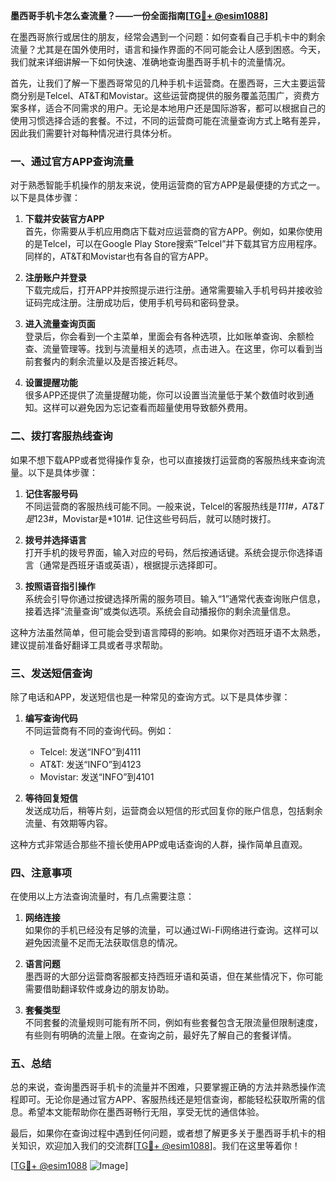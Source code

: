 **墨西哥手机卡怎么查流量？——一份全面指南[[TG💪+ @esim1088](https://t.me/s/esim1088)]**

在墨西哥旅行或居住的朋友，经常会遇到一个问题：如何查看自己手机卡中的剩余流量？尤其是在国外使用时，语言和操作界面的不同可能会让人感到困惑。今天，我们就来详细讲解一下如何快速、准确地查询墨西哥手机卡的流量情况。

首先，让我们了解一下墨西哥常见的几种手机卡运营商。在墨西哥，三大主要运营商分别是Telcel、AT&T和Movistar。这些运营商提供的服务覆盖范围广，资费方案多样，适合不同需求的用户。无论是本地用户还是国际游客，都可以根据自己的使用习惯选择合适的套餐。不过，不同的运营商可能在流量查询方式上略有差异，因此我们需要针对每种情况进行具体分析。

### **一、通过官方APP查询流量**

对于熟悉智能手机操作的朋友来说，使用运营商的官方APP是最便捷的方式之一。以下是具体步骤：

1. **下载并安装官方APP**  
   首先，你需要从手机应用商店下载对应运营商的官方APP。例如，如果你使用的是Telcel，可以在Google Play Store搜索“Telcel”并下载其官方应用程序。同样的，AT&T和Movistar也有各自的官方APP。

2. **注册账户并登录**  
   下载完成后，打开APP并按照提示进行注册。通常需要输入手机号码并接收验证码完成注册。注册成功后，使用手机号码和密码登录。

3. **进入流量查询页面**  
   登录后，你会看到一个主菜单，里面会有各种选项，比如账单查询、余额检查、流量管理等。找到与流量相关的选项，点击进入。在这里，你可以看到当前套餐内的剩余流量以及是否接近耗尽。

4. **设置提醒功能**  
   很多APP还提供了流量提醒功能，你可以设置当流量低于某个数值时收到通知。这样可以避免因为忘记查看而超量使用导致额外费用。

### **二、拨打客服热线查询**

如果不想下载APP或者觉得操作复杂，也可以直接拨打运营商的客服热线来查询流量。以下是具体步骤：

1. **记住客服号码**  
   不同运营商的客服热线可能不同。一般来说，Telcel的客服热线是*111#，AT&T是*123#，Movistar是*101#. 记住这些号码后，就可以随时拨打。

2. **拨号并选择语言**  
   打开手机的拨号界面，输入对应的号码，然后按通话键。系统会提示你选择语言（通常是西班牙语或英语），根据提示选择即可。

3. **按照语音指引操作**  
   系统会引导你通过按键选择所需的服务项目。输入“1”通常代表查询账户信息，接着选择“流量查询”或类似选项。系统会自动播报你的剩余流量信息。

这种方法虽然简单，但可能会受到语言障碍的影响。如果你对西班牙语不太熟悉，建议提前准备好翻译工具或者寻求帮助。

### **三、发送短信查询**

除了电话和APP，发送短信也是一种常见的查询方式。以下是具体步骤：

1. **编写查询代码**  
   不同运营商有不同的查询代码。例如：
   - Telcel: 发送“INFO”到4111
   - AT&T: 发送“INFO”到4123
   - Movistar: 发送“INFO”到4101

2. **等待回复短信**  
   发送成功后，稍等片刻，运营商会以短信的形式回复你的账户信息，包括剩余流量、有效期等内容。

这种方式非常适合那些不擅长使用APP或电话查询的人群，操作简单且直观。

### **四、注意事项**

在使用以上方法查询流量时，有几点需要注意：

1. **网络连接**  
   如果你的手机已经没有足够的流量，可以通过Wi-Fi网络进行查询。这样可以避免因流量不足而无法获取信息的情况。

2. **语言问题**  
   墨西哥的大部分运营商客服都支持西班牙语和英语，但在某些情况下，你可能需要借助翻译软件或身边的朋友协助。

3. **套餐类型**  
   不同套餐的流量规则可能有所不同，例如有些套餐包含无限流量但限制速度，有些则有明确的流量上限。在查询之前，最好先了解自己的套餐详情。

### **五、总结**

总的来说，查询墨西哥手机卡的流量并不困难，只要掌握正确的方法并熟悉操作流程即可。无论你是通过官方APP、客服热线还是短信查询，都能轻松获取所需的信息。希望本文能帮助你在墨西哥畅行无阻，享受无忧的通信体验。

最后，如果你在查询过程中遇到任何问题，或者想了解更多关于墨西哥手机卡的相关知识，欢迎加入我们的交流群[[TG💪+ @esim1088](https://t.me/s/esim1088)]。我们在这里等着你！

[[TG💪+ @esim1088](https://t.me/s/esim1088) ![Image](https://i.postimg.cc/4NQfJmqS/Snipaste-2025-05-13-00-14-12.png)]